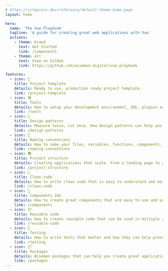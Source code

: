 ```yaml
---
# https://vitepress.dev/reference/default-theme-home-page
layout: home

hero:
  name: 'The Vue Playbook'
  tagline: 'A guide for creating great web applications with Vue'
  actions:
    - theme: brand
      text: Get Started
      link: /components
    - theme: alt
      text: View on GitHub
      link: https://github.com/wisemen-digital/vue-playbook

features:
  - icon: 🤝
    title: Project Template
    details: Ready to use, production ready project template.
    link: /project-template
  - icon: 🛠
    title: Tools
    details: How to setup your development environment, IDE, plugins and more.
    link: /tools
  - icon: 🧬
    title: Design patterns
    details: Measure twice, cut once. How design patterns can help you create better code.
    link: /design-patterns
  - icon: 📝
    title: Naming conventions
    details: How to name your files, variables, functions, components, ...
    link: /naming-conventions
  - icon: 📚
    title: Project structure
    details: Creating applications that scale. From a landing page to a full Saas platform.
    link: /project-structure
  - icon: 🧹
    title: Clean code
    details: How to write clean code that is easy to understand and maintain.
    link: /clean-code
  - icon: 🧩
    title: Components 101
    details: How to create great components that are easy to use and understand
    link: /components
  - icon: 📦
    title: Reusable code
    details: How to create reusable code that can be used in multiple components.
    link: /reusable-code
  - icon: 🧪
    title: Testing
    details: How to write tests that matter and how they can help prevent regression.
    link: /testing
  - icon: 📦
    title: Packages
    details: Wisemen packages that can help you create great applications.
    link: /packages
---
```

